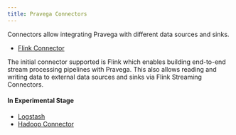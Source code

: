 ```yaml
---
title: Pravega Connectors
---
```


<!--
Copyright (c) Dell Inc., or its subsidiaries. All Rights Reserved.

Licensed under the Apache License, Version 2.0 (the "License");
you may not use this file except in compliance with the License.
You may obtain a copy of the License at

    http://www.apache.org/licenses/LICENSE-2.0
-->

Connectors allow integrating Pravega with different data sources and sinks.  

- [Flink Connector](https://github.com/pravega/flink-connectors)

The initial connector supported is Flink which enables building end-to-end stream processing pipelines with Pravega.  This also allows reading and writing data to external data sources and sinks via Flink Streaming Connectors.

#### In Experimental Stage

- [Logstash](https://github.com/pravega/logstash-output-pravega) 
- [Hadoop Connector](https://github.com/pravega/hadoop-connectors)


